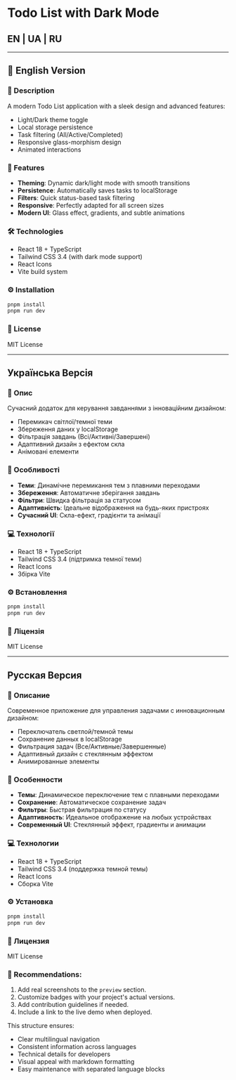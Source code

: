 # Todo List with Dark Mode

##  EN |  UA |  RU

---

## 🌟 English Version

### 📝 Description
A modern Todo List application with a sleek design and advanced features:

- Light/Dark theme toggle
- Local storage persistence
- Task filtering (All/Active/Completed)
- Responsive glass-morphism design
- Animated interactions

### 🚀 Features
- **Theming**: Dynamic dark/light mode with smooth transitions
- **Persistence**: Automatically saves tasks to localStorage
- **Filters**: Quick status-based task filtering
- **Responsive**: Perfectly adapted for all screen sizes
- **Modern UI**: Glass effect, gradients, and subtle animations

### 🛠 Technologies
- React 18 + TypeScript
- Tailwind CSS 3.4 (with dark mode support)
- React Icons
- Vite build system

### ⚙️ Installation
```bash
pnpm install
pnpm run dev
```

### 📄 License
MIT License

---

##  Українська Версія

### 📝 Опис
Сучасний додаток для керування завданнями з інноваційним дизайном:

- Перемикач світлої/темної теми
- Збереження даних у localStorage
- Фільтрація завдань (Всі/Активні/Завершені)
- Адаптивний дизайн з ефектом скла
- Анімовані елементи

### 🌟 Особливості
- **Теми**: Динамічне перемикання тем з плавними переходами
- **Збереження**: Автоматичне зберігання завдань
- **Фільтри**: Швидка фільтрація за статусом
- **Адаптивність**: Ідеальне відображення на будь-яких пристроях
- **Сучасний UI**: Скла-ефект, градієнти та анімації

### 💻 Технології
- React 18 + TypeScript
- Tailwind CSS 3.4 (підтримка темної теми)
- React Icons
- Збірка Vite

### ⚙️ Встановлення
```bash
pnpm install
pnpm run dev
```

### 📄 Ліцензія
MIT License

---

##  Русская Версия

### 📝 Описание
Современное приложение для управления задачами с инновационным дизайном:

- Переключатель светлой/темной темы
- Сохранение данных в localStorage
- Фильтрация задач (Все/Активные/Завершенные)
- Адаптивный дизайн с стеклянным эффектом
- Анимированные элементы

### 🌟 Особенности
- **Темы**: Динамическое переключение тем с плавными переходами
- **Сохранение**: Автоматическое сохранение задач
- **Фильтры**: Быстрая фильтрация по статусу
- **Адаптивность**: Идеальное отображение на любых устройствах
- **Современный UI**: Стеклянный эффект, градиенты и анимации

### 💻 Технологии
- React 18 + TypeScript
- Tailwind CSS 3.4 (поддержка темной темы)
- React Icons
- Сборка Vite

### ⚙️ Установка
```bash
pnpm install
pnpm run dev
```

### 📄 Лицензия
MIT License



### 🔧 Recommendations:
1. Add real screenshots to the `preview` section.
2. Customize badges with your project's actual versions.
3. Add contribution guidelines if needed.
4. Include a link to the live demo when deployed.

This structure ensures:
- Clear multilingual navigation
- Consistent information across languages
- Technical details for developers
- Visual appeal with markdown formatting
- Easy maintenance with separated language blocks

